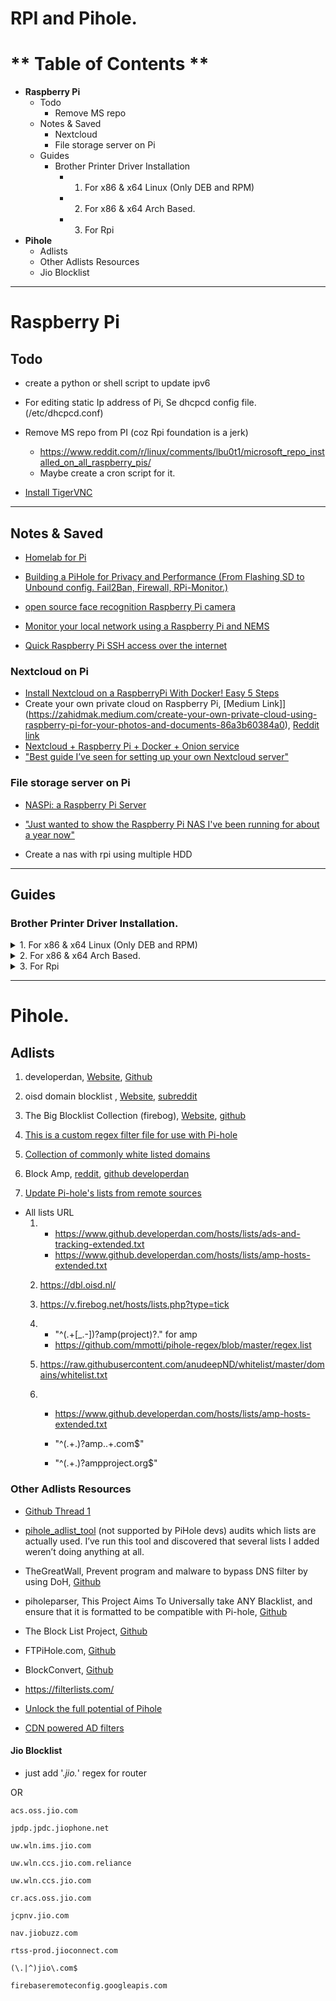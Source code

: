 # RPI and Pihole.

# ** Table of Contents **
- **Raspberry Pi**
	- Todo
    	- Remove MS repo
    - Notes & Saved
		- Nextcloud
		- File storage server on Pi
    - Guides
	    - Brother Printer Driver Installation
		    - 1. For x86 & x64 Linux (Only DEB and RPM)
		    - 2. For x86 & x64 Arch Based.
		    - 3. For Rpi
- **Pihole**
	- Adlists
	- Other Adlists Resources
	- Jio Blocklist


---


# Raspberry Pi

##  Todo


- create a python or shell script to update ipv6

- For editing static Ip address of Pi, Se dhcpcd config file. (/etc/dhcpcd.conf)

- Remove MS repo from PI (coz Rpi foundation is a jerk)
	- https://www.reddit.com/r/linux/comments/lbu0t1/microsoft_repo_installed_on_all_raspberry_pis/
	- Maybe create a cron script for it.

- [Install TigerVNC](https://atetux.com/how-to-install-tigervnc-server-on-ubuntu-20-04)



--- 



## Notes & Saved


- [Homelab for Pi](https://www.youtube.com/watch?v=t3pwiFKGHMg)

- [Building a PiHole for Privacy and Performance (From Flashing SD to Unbound config. Fail2Ban, Firewall, RPi-Monitor.)](https://thesmashy.medium.com/building-a-pihole-for-privacy-and-performance-f762dbcb66e5)

- [open source face recognition Raspberry Pi camera](https://github.com/SharpAI/DeepCamera)

- [Monitor your local network using a Raspberry Pi and NEMS](https://howchoo.com/pi/raspberry-pi-network-monitor-setup)

- [Quick Raspberry Pi SSH access over the internet
](https://www.reddit.com/r/raspberry_pi/comments/kwh481/quick_raspberry_pi_ssh_access_over_the_internet/)


### Nextcloud on Pi


- [Install Nextcloud on a RaspberryPi With Docker! Easy 5 Steps](https://www.youtube.com/watch?v=RkJuAGCKsUQ)
- Create your own private cloud on Raspberry Pi, [Medium Link]](https://zahidmak.medium.com/create-your-own-private-cloud-using-raspberry-pi-for-your-photos-and-documents-86a3b60384a0), [Reddit link](https://www.reddit.com/r/raspberry_pi/comments/k6n25f/wrote_this_step_by_step_guide_to_create_your_own/)
- [Nextcloud + Raspberry Pi + Docker + Onion service](https://itnext.io/nextcloud-docker-raspberry-pi-onion-service-84d4af13f7e6)
- ["Best guide I’ve seen for setting up your own Nextcloud server"](https://kevq.uk/how-to-setup-a-nextcloud-server-in-ubuntu)



### File storage server on Pi


- [NASPi: a Raspberry Pi Server](https://www.reddit.com/r/raspberry_pi/comments/i9o0qw/naspi_a_raspberry_pi_server/)
- ["Just wanted to show the Raspberry Pi NAS I've been running for about a year now"](https://www.reddit.com/r/raspberry_pi/comments/htjrir/just_wanted_to_show_the_raspberry_pi_nas_ive_been/)

- Create a nas with rpi using multiple HDD



---



## Guides


### Brother Printer Driver Installation.

<details><summary>1. For x86 & x64 Linux (Only DEB and RPM)</summary>
<p>

- Download drivers from [here](https://support.brother.com/g/b/downloadtop.aspx?c=in&lang=en&prod=hll2361dn_as) or [DDL (not recommended)](https://support.brother.com/g/b/downloadhowto.aspx?c=in&lang=en&prod=hll2361dn_as&os=128&dlid=dlf006893_000&flang=4&type3=625)

- Download either "Driver Install Tool" or ("LPR printer driver" and "CUPSwrapper printer driver") and follow the install instructions given on the page.


</p>
</details>


<details><summary>2. For x86 & x64 Arch Based.</summary>
<p>

- [See this forum](https://forum.manjaro.org/t/brother-l2550-dw-printer-driver-in-deb-or-rpm-but-what-for-arch/29481/3) and as always [THE GREAT ARCH WIKI](https://wiki.archlinux.org/index.php/CUPS/Printer-specific_problems)
	- Install AUR package for [Hl-L2360D](https://aur.archlinux.org/packages/brother-hll2360d/) & [Brlaser](https://aur.archlinux.org/packages/brlaser/)

		1. ```sudo pamac install brother-hll2360d```

		2. ```sudo pamac install brlaser```

		- After building and installing the AUR packages. You should also installed below from pacman,

	    3. ```sudo pacman -S manjaro-printer```

	    4. ```sudo pacman -S system-config-printer```

		```$ system-config-printer``` opens a dialog. Select network printer, and my printer appears. Using the ‘settings’ dialog enter into the Device URI field [socket://10.0.0.49] or whatever the IP address is of the printer. Good idea to make that static through the router. (steps written by some user on Manjaro forum)

</p>
</details>

<details><summary>3. For Rpi</summary>
<p>

- [[TUTORIAL] Install Brother old drivers in Raspberry PI with QUEMU (pretty easy)](https://www.reddit.com/r/linux/comments/lfaox9/tutorial_install_brother_old_drivers_in_raspberry/)
	```
	Hi, just managed to print from my Android device in my old DCP-197C and I want to share it with you

	I don't know if I miss something, because I tried it so many times, but I want to write somewhere what I did today, when it finally worked:

	INSTALL ALL THE NECESARY STUFF

	apt-get install qemu binfmt-support qemu-user-static cups a2ps

	ADD ARCHITECTURE

	dpkg --add-architecture i386

	DOWNLOAD LIBC6 FOR i386 (I found it here)

	wget old.kali.org/kali-security/pool/main/e/eglibc/libc6_2.13-38+deb7u8_i386.deb

	IF YOU TRY TO INSTALL THIS, YOU WILL MESS AROUND WITH APT, SO WE WILL EXTRACT THE DEB AND COPY THESE FILES MANUALLY

	    dpkg -x libc6_2.13-38+deb7u8_i386.deb data

	    sudo cp -r data/lib/* /lib

	    sudo cp -r data/usr/* /usr

	    sudo cp -r data/etc/* /etc

	RUN THIS AND ADD IT TO BASHRC TO RUN IN EVERY REBOOT

	EXTRA_OPTS="-L /lib/i386-linux-gnu"

	DOWNLOAD AND INSTALL YOUR DRIVERS - FOR ME:

	    wget https://download.brother.com/welcome/dlf005405/dcp197ccupswrapper-1.1.3-1.i386.deb

	    wget https://download.brother.com/welcome/dlf005403/dcp197clpr-1.1.3-1.i386.deb

	    sudo dpkg -i dcp197ccupswrapper-1.1.3-1.i386.deb

	    sudo dpkg -i dcp197clpr-1.1.3-1.i386.deb
	```

- [Other Guide for Setup a Print Server](https://medium.com/@anirudhgupta281998/setup-a-print-server-using-raspberry-pi-cups-part-2-2d6d48ccdc32) or [Another Guide](https://www.tomshardware.com/how-to/raspberry-pi-print-server) or [Rpi official Guide](https://www.raspberrypi.org/blog/printing-at-home-from-your-raspberry-pi/) or just Search it on internet.

	- Introduction to CUPS
	CUPS (Common Unix Printing System) is a printing system for UNIX like operating systems based computers. It gives computers on which it is running the ability to act as a print server. A computer running CUPS is able to accept jobs from multiple devices, process them and pass it on to the appropriate printer to print. For this tutorial, we will setup CUPS on a Raspberry Pi 3 Model B+. You can use any other Raspberry Pi model.


- (Does not work for HL-L2360D)
	- [Guide for drivers](https://medium.com/@alexanderbelov/how-to-use-your-brother-printer-with-cups-on-raspberry-pi-5b712cc2b4e6)
		- [Another source for above guide](https://web.archive.org/web/20200725181408/https://forum.manjaro.org/t/how-to-set-up-a-remote-printer-which-is-attached-to-a-raspberry-pi-or-any-other-arm-computer/57056)

</p>
</details>

---

# Pihole.


## Adlists


1.	developerdan, [Website](https://www.github.developerdan.com/hosts/), [Github](https://github.com/lightswitch05/hosts)
2.	oisd domain blocklist , [Website](https://oisd.nl/), [subreddit](https://www.reddit.com/r/oisd_blocklist/)
3.	The Big Blocklist Collection (firebog), [Website](https://firebog.net/), [github](https://github.com/WaLLy3K/wally3k.github.io)

4.	[This is a custom regex filter file for use with Pi-hole](https://github.com/mmotti/pihole-regex)
5.	[Collection of commonly white listed domains](https://github.com/anudeepND/whitelist)

6.	Block Amp, [reddit](https://www.reddit.com/r/pihole/comments/b3fj60/regex_megathread/ej234j1/), [github developerdan](https://www.github.developerdan.com/hosts/lists/amp-hosts-extended.txt)

7.	[Update Pi-hole's lists from remote sources](https://github.com/jacklul/pihole-updatelists)


- All lists URL
	1.	-  https://www.github.developerdan.com/hosts/lists/ads-and-tracking-extended.txt
		- https://www.github.developerdan.com/hosts/lists/amp-hosts-extended.txt

	2. https://dbl.oisd.nl/

	3. https://v.firebog.net/hosts/lists.php?type=tick

	4.	- "^(.+[_.-])?amp(project)?\."  for amp
		- https://github.com/mmotti/pihole-regex/blob/master/regex.list

	5. 	https://raw.githubusercontent.com/anudeepND/whitelist/master/domains/whitelist.txt

	6. 	- https://www.github.developerdan.com/hosts/lists/amp-hosts-extended.txt
		- "^(.+\.)?amp\..+\.com$"

    	- "^(.+\.)?ampproject\.org$"



### Other Adlists Resources

- [Github Thread 1](https://www.reddit.com/r/pihole/comments/dz6fi9/best_block_list/)


- [pihole_adlist_tool](https://github.com/yubiuser/pihole_adlist_tool) (not supported by PiHole devs) audits which lists are actually used. I’ve run this tool and discovered that several lists I added weren’t doing anything at all.
- TheGreatWall, Prevent program and malware to bypass DNS filter by using DoH, [Github](https://github.com/Sekhan/TheGreatWall)
- piholeparser, This Project Aims To Universally take ANY Blacklist, and ensure that it is formatted to be compatible with Pi-hole, [Github](https://github.com/deathbybandaid/piholeparser)


- The Block List Project, [Github](https://github.com/blocklistproject/Lists)
- FTPiHole.com, [Github](https://github.com/ftpmorph/ftpihole)
- BlockConvert, [Github](https://github.com/mkb2091/blockconvert)
- https://filterlists.com/


- [Unlock the full potential of Pihole](https://obutterbach.medium.com/unlock-the-full-potential-of-pihole-e795342e0e36)
- [CDN powered AD filters](https://github.com/bmyjacks/adlists)

#### Jio Blocklist


- just add '.*jio.*' regex for router

OR

```
acs.oss.jio.com

jpdp.jpdc.jiophone.net

uw.wln.ims.jio.com

uw.wln.ccs.jio.com.reliance

uw.wln.ccs.jio.com

cr.acs.oss.jio.com

jcpnv.jio.com

nav.jiobuzz.com

rtss-prod.jioconnect.com

(\.|^)jio\.com$

firebaseremoteconfig.googleapis.com

```

